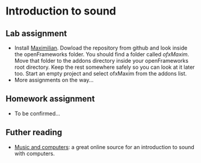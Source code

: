# Introduction to sound

## Lab assignment
* Install [Maximilian](https://github.com/micknoise/Maximilian). Dowload the repository from github and look inside the openFrameworks folder. You should find a folder called _ofxMaxim_. Move that folder to the addons directory inside your openFrameworks root directory. Keep the rest somewhere safely so you can look at it later too. Start an empty project and select ofxMaxim from the addons list.
* More assignments on the way...

## Homework assignment
* To be confirmed...

## Futher reading
* [Music and computers](http://music.columbia.edu/cmc/musicandcomputers/): a great online source for an introduction to sound with computers.
